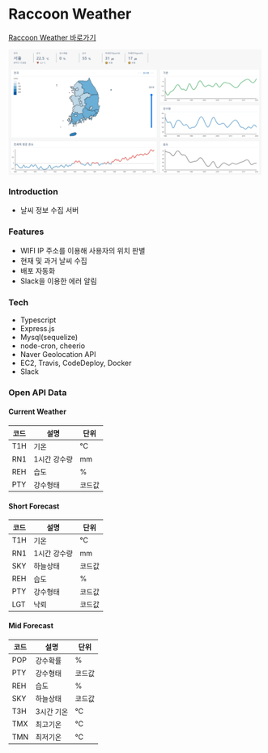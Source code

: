 # Raccoon Weather

<a href="https://weather.dev-raccoon.site" target="_blank">Raccoon Weather 바로가기</a>

<div style="display: flex;">
  <img src="./main-image.png" alt="main image" width="500"/>
</div>

### Introduction

- 날씨 정보 수집 서버

### Features

- WIFI IP 주소를 이용해 사용자의 위치 판별
- 현재 및 과거 날씨 수집
- 배포 자동화
- Slack을 이용한 에러 알림

### Tech

- Typescript
- Express.js
- Mysql(sequelize)
- node-cron, cheerio
- Naver Geolocation API
- EC2, Travis, CodeDeploy, Docker
- Slack

### Open API Data

#### Current Weather

| 코드 | 설명         | 단위   |
| ---- | ------------ | ------ |
| T1H  | 기온         | ℃      |
| RN1  | 1시간 강수량 | mm     |
| REH  | 습도         | %      |
| PTY  | 강수형태     | 코드값 |

#### Short Forecast

| 코드 | 설명         | 단위   |
| ---- | ------------ | ------ |
| T1H  | 기온         | ℃      |
| RN1  | 1시간 강수량 | mm     |
| SKY  | 하늘상태     | 코드값 |
| REH  | 습도         | %      |
| PTY  | 강수형태     | 코드값 |
| LGT  | 낙뢰         | 코드값 |

#### Mid Forecast

| 코드 | 설명       | 단위   |
| ---- | ---------- | ------ |
| POP  | 강수확률   | %      |
| PTY  | 강수형태   | 코드값 |
| REH  | 습도       | %      |
| SKY  | 하늘상태   | 코드값 |
| T3H  | 3시간 기온 | ℃      |
| TMX  | 최고기온   | ℃      |
| TMN  | 최저기온   | ℃      |
